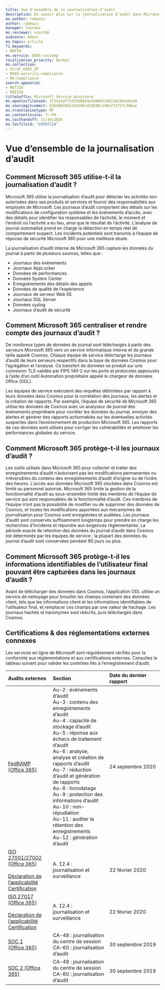 ```yaml
---
title: Vue d’ensemble de la journalisation d’audit
description: En savoir plus sur la journalisation d’audit dans Microsoft 365
ms.author: robmazz
author: robmazz
manager: laurawi
ms.reviewer: sosstah
audience: Admin
ms.topic: article
f1.keywords:
- NOCSH
ms.service: O365-seccomp
localization_priority: Normal
ms.collection:
- Strat_O365_IP
- M365-security-compliance
- MS-Compliance
search.appverid:
- MET150
- MOE150
titleSuffix: Microsoft Service Assurance
ms.openlocfilehash: 3714a5df73253d0814e1d4067248116cb6e10a40
ms.sourcegitcommit: 626b0076d133e588cd28598c149a7f272fc18bae
ms.translationtype: MT
ms.contentlocale: fr-FR
ms.lasthandoff: 11/30/2020
ms.locfileid: "49507114"
---
```

# <a name="audit-logging-overview"></a>Vue d’ensemble de la journalisation d’audit

## <a name="how-does-microsoft-365-employ-audit-logging"></a>Comment Microsoft 365 utilise-t-il la journalisation d’audit ?

Microsoft 365 utilise la journalisation d’audit pour détecter les activités non autorisées dans ses produits et services et fournir des responsabilités aux employés de Microsoft. Les journaux d’audit comportent des détails sur les modifications de configuration système et les événements d’accès, avec des détails pour identifier les responsables de l’activité, le moment et l’endroit où l’activité a eu lieu, ainsi que le résultat de l’activité. L’analyse de journal automatisé prend en charge la détection en temps réel de comportement suspect. Les incidents potentiels sont transmis à l’équipe de réponse de sécurité Microsoft 365 pour une meilleure étude.

La journalisation d’audit interne de Microsoft 365 capture les données du journal à partir de plusieurs sources, telles que :

- Journaux des événements
- Journaux AppLocker
- Données de performances
- Données System Center
- Enregistrements des détails des appels
- Données de qualité de l’expérience
- Journaux de serveur Web IIS
- Journaux SQL Server
- Données syslog
- Journaux d’audit de sécurité

## <a name="how-does-microsoft-365-centralize-and-report-on-audit-logs"></a>Comment Microsoft 365 centraliser et rendre compte des journaux d’audit ?

De nombreux types de données de journal sont téléchargés à partir des serveurs Microsoft 365 vers un service informatique interne et de grande taille appelé Cosmos. Chaque équipe de service télécharge les journaux d’audit de leurs serveurs respectifs dans la base de données Cosmos pour l’agrégation et l’analyse. Ce transfert de données se produit sur une connexion TLS validée par FIPS 140-2 sur les ports et protocoles approuvés à l’aide d’un outil Automation propriétaire appelé le chargeur de données Office (ODL).

Les équipes de service exécutent des requêtes délimitées par rapport à leurs données dans Cosmos pour la corrélation des journaux, les alertes et la création de rapports. Par exemple, l’équipe de sécurité de Microsoft 365 utilise les données de Cosmos avec un analyseur de journal des événements propriétaire pour corréler les données du journal, envoyer des alertes et générer des rapports actionnables sur les éventuelles activités suspectes dans l’environnement de production Microsoft 365. Les rapports de ces données sont utilisés pour corriger les vulnérabilités et améliorer les performances globales du service.

## <a name="how-does-microsoft-365-protect-audit-logs"></a>Comment Microsoft 365 protège-t-il les journaux d’audit ?

Les outils utilisés dans Microsoft 365 pour collecter et traiter des enregistrements d’audit n’autorisent pas les modifications permanentes ou irréversibles du contenu des enregistrements d’audit d’origine ou de l’ordre des heures. L’accès aux données Microsoft 365 stockées dans Cosmos est limité au personnel autorisé. Microsoft 365 limite la gestion de la fonctionnalité d’audit au sous-ensemble limité des membres de l’équipe de service qui sont responsables de la fonctionnalité d’audit. Ces membres de l’équipe n’ont pas la possibilité de modifier ou de supprimer des données de Cosmos, et toutes les modifications apportées aux mécanismes de journalisation pour Cosmos sont enregistrées et auditées. Les journaux d’audit sont conservés suffisamment longtemps pour prendre en charge les recherches d’incidents et répondre aux exigences réglementaires. La période exacte de rétention des données du journal d’audit dans Cosmos est déterminée par les équipes de service ; la plupart des données du journal d’audit sont conservées pendant 90 jours ou plus.

## <a name="how-does-microsoft-365-protect-end-user-identifiable-information-that-may-be-captured-in-audit-logs"></a>Comment Microsoft 365 protège-t-il les informations identifiables de l’utilisateur final pouvant être capturées dans les journaux d’audit ?

Avant de télécharger des données dans Cosmos, l’application ODL utilise un service de nettoyage pour brouiller les champs contenant des données client, tels que les informations client et les informations identifiables de l’utilisateur final, et remplacer ces champs par une valeur de hachage. Les journaux hachés et iranonymes sont réécrits, puis téléchargés dans Cosmos.

## <a name="related-external-regulations--certifications"></a>Certifications & des réglementations externes connexes

Les services en ligne de Microsoft sont régulièrement vérifiés pour la conformité aux réglementations et aux certifications externes. Consultez le tableau suivant pour valider les contrôles liés à l’enregistrement d’audit.

| **Audits externes** | **Section** | **Date du dernier rapport** |
|:--------------------|:------------|:-----------------------|
| [FedRAMP (Office 365)](https://compliance.microsoft.com/compliancemanager) | Au-2 : événements d’audit <br> Au-3 : contenu des enregistrements d’audit <br> Au-4 : capacité de stockage d’audit <br> Au-5 : réponse aux échecs de traitement d’audit <br> Au-6 : analyse, analyse et création de rapports d’audit <br> Au-7 : réduction d’audit et génération de rapports <br> Au-8 : horodatage <br> Au-9 : protection des informations d’audit  <br> Au-10 : non-répudiation <br> Au-11 : auditer la rétention des enregistrements <br> Au-12 : génération d’audit  | 24 septembre 2020 | 
| [ISO 27001/27002 (Office 365)](https://servicetrust.microsoft.com/ViewPage/MSComplianceGuideV3?command=Download&downloadType=Document&downloadId=d7864d4f-e053-4cc4-a964-fa526d07c3be&tab=7027ead0-3d6b-11e9-b9e1-290b1eb4cdeb&docTab=7027ead0-3d6b-11e9-b9e1-290b1eb4cdeb_ISO_Reports) <br><br> [Déclaration de l’applicabilité](https://servicetrust.microsoft.com/ViewPage/MSComplianceGuide?command=Download&downloadType=Document&downloadId=8ee1e46b-2ada-4e7b-bb7d-4c55a8cb6fcd&docTab=4ce99610-c9c0-11e7-8c2c-f908a777fa4d_ISO_Reports) <br> [Certification](https://servicetrust.microsoft.com/ViewPage/MSComplianceGuideV3?command=Download&downloadType=Document&downloadId=1e84a14a-2468-45ac-9412-5e53250d57ec&tab=7027ead0-3d6b-11e9-b9e1-290b1eb4cdeb&docTab=7027ead0-3d6b-11e9-b9e1-290b1eb4cdeb_ISO_Reports) | A. 12.4 : journalisation et surveillance | 22 février 2020 |
| [ISO 27017 (Office 365)](https://servicetrust.microsoft.com/ViewPage/MSComplianceGuideV3?command=Download&downloadType=Document&downloadId=d7864d4f-e053-4cc4-a964-fa526d07c3be&tab=7027ead0-3d6b-11e9-b9e1-290b1eb4cdeb&docTab=7027ead0-3d6b-11e9-b9e1-290b1eb4cdeb_ISO_Reports) <br><br> [Déclaration de l’applicabilité](https://servicetrust.microsoft.com/ViewPage/MSComplianceGuide?command=Download&downloadType=Document&downloadId=8ee1e46b-2ada-4e7b-bb7d-4c55a8cb6fcd&docTab=4ce99610-c9c0-11e7-8c2c-f908a777fa4d_ISO_Reports) <br> [Certification](https://servicetrust.microsoft.com/ViewPage/MSComplianceGuideV3?command=Download&downloadType=Document&downloadId=70de0999-5451-43a3-9ef4-761e8fbfb1a3&tab=7027ead0-3d6b-11e9-b9e1-290b1eb4cdeb&docTab=7027ead0-3d6b-11e9-b9e1-290b1eb4cdeb_ISO_Reports) | A. 12.4 : journalisation et surveillance | 22 février 2020 |
| [SOC 1 (Office 365)](https://servicetrust.microsoft.com/ViewPage/MSComplianceGuideV3?command=Download&downloadType=Document&downloadId=b07c0f7b-6bd5-4544-8255-7a5f14bf914a&tab=7027ead0-3d6b-11e9-b9e1-290b1eb4cdeb&docTab=7027ead0-3d6b-11e9-b9e1-290b1eb4cdeb_SOC_/_SSAE_16_Reports) | CA-48 : journalisation du centre de session <br> CA-60 : journalisation d’audit | 30 septembre 2019 |
| [SOC 2 (Office 365)](https://servicetrust.microsoft.com/ViewPage/MSComplianceGuideV3?command=Download&downloadType=Document&downloadId=fa062990-e758-4ddc-ace3-7fb21a301d09&tab=7027ead0-3d6b-11e9-b9e1-290b1eb4cdeb&docTab=7027ead0-3d6b-11e9-b9e1-290b1eb4cdeb_SOC_/_SSAE_16_Rep-11e9-b9e1-290b1eb4cdeb_SOC_/_SSAE_16_Reports) | CA-48 : journalisation du centre de session <br> CA-60 : journalisation d’audit | 30 septembre 2019 |